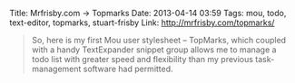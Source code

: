 Title: Mrfrisby.com → Topmarks
Date: 2013-04-14 03:59
Tags: mou, todo, text-editor, topmarks, stuart-frisby
Link: http://mrfrisby.com/topmarks/

> So, here is my first Mou user stylesheet – TopMarks, which coupled with a handy TextExpander snippet group allows me to manage a todo list with greater speed and flexibility than my previous task-management software had permitted.